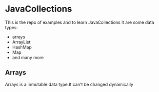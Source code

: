# JavaCollections

This is the repo of examples and to learn JavaCollections
It are some data types:
- arrays
- ArrayList
- HashMap
- Map
- and many more

## Arrays
Arrays is a inmutable data type.It can't be changed dynamically
